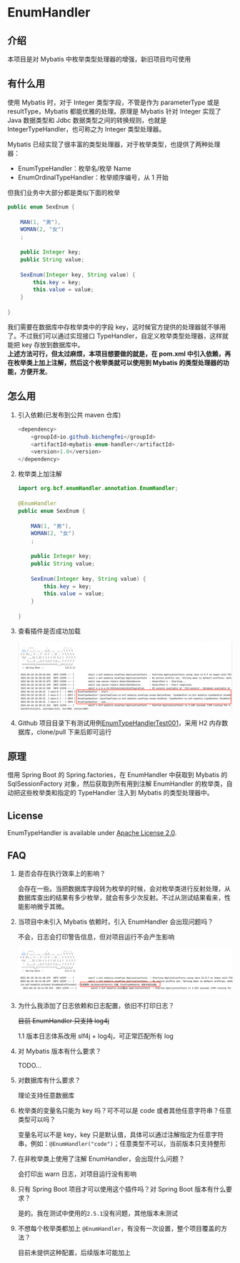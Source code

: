 # EnumHandler

## 介绍

本项目是对 Mybatis 中枚举类型处理器的增强，新旧项目均可使用

## 有什么用

使用 Mybatis 时，对于 Integer 类型字段，不管是作为 parameterType 或是 resultType，Mybatis 都能优雅的处理。原理是 Mybatis 针对 Integer 实现了 Java 数据类型和 Jdbc
数据类型之间的转换规则，也就是 IntegerTypeHandler，也可称之为 Integer 类型处理器。

Mybatis 已经实现了很丰富的类型处理器，对于枚举类型，也提供了两种处理器：

- EnumTypeHandler：枚举名/枚举 Name
- EnumOrdinalTypeHandler：枚举顺序编号，从 1 开始

但我们业务中大部分都是类似下面的枚举

```java
public enum SexEnum {

    MAN(1, "男"),
    WOMAN(2, "女")
    ;

    public Integer key;
    public String value;

    SexEnum(Integer key, String value) {
        this.key = key;
        this.value = value;
    }

}
```

我们需要在数据库中存枚举类中的字段 key，这时候官方提供的处理器就不够用了。不过我们可以通过实现接口 TypeHandler，自定义枚举类型处理器，这样就能把 key 存放到数据库中。  
**上述方法可行，但太过麻烦，本项目想要做的就是，在 pom.xml 中引入依赖，再在枚举类上加上注解，然后这个枚举类就可以使用到 Mybatis 的类型处理器的功能，方便开发**。

## 怎么用

1. 引入依赖(已发布到公共 maven 仓库)

   ```java
   <dependency>
       <groupId>io.github.bichengfei</groupId>
       <artifactId>mybatis-enum-handler</artifactId>
       <version>1.0</version>
   </dependency>
   ```

2. 枚举类上加注解

   ```java
   import org.bcf.enumHandler.annotation.EnumHandler;
   
   @EnumHandler
   public enum SexEnum {
   
       MAN(1, "男"),
       WOMAN(2, "女")
       ;
   
       public Integer key;
       public String value;
   
       SexEnum(Integer key, String value) {
           this.key = key;
           this.value = value;
       }
   
   }
   ```

3. 查看插件是否成功加载

   ![image-20210618103004915](img/运行成功日志.png)
4. Github 项目目录下有测试用例[EnumTypeHandlerTest001](https://github.com/bichengfei/EnumHandler/tree/main/EnumTypeHandlerTest001)，采用 H2 内存数据库，clone/pull 下来后即可运行


## 原理

借用 Spring Boot 的 Spring.factories，在 EnumHandler 中获取到 Mybatis 的 SqlSessionFactory 对象，然后获取到所有用到注解 EnumHandler
的枚举类，自动把这些枚举类和指定的 TypeHandler 注入到 Mybatis 的类型处理器中。

## License

EnumTypeHandler is available under [Apache License 2.0](https://www.apache.org/licenses/LICENSE-2.0).

## FAQ

1. 是否会存在执行效率上的影响？

   会存在一些。当把数据库字段转为枚举的时候，会对枚举类进行反射处理，从数据库查出的结果有多少枚举，就会有多少次反射。不过从测试结果看来，性能影响微乎其微。

2. 当项目中未引入 Mybatis 依赖时，引入 EnumHandler 会出现问题吗？

   不会，日志会打印警告信息，但对项目运行不会产生影响

   ![未加入 Mybatis 依赖](img/未加入Mybatis依赖.png)

3. 为什么我添加了日志依赖和日志配置，依旧不打印日志？

   ~~目前 EnumHandler 只支持 log4j~~

   1.1 版本日志体系改用 slf4j + log4j，可正常匹配所有 log

4. 对 Mybatis 版本有什么要求？

   TODO...

5. 对数据库有什么要求？

   理论支持任意数据库

6. 枚举类的变量名只能为 key 吗？可不可以是 code 或者其他任意字符串？任意类型可以吗？

   变量名可以不是 key，key 只是默认值，具体可以通过注解指定为任意字符串，例如：```@EnumHandler("code")```；任意类型不可以，当前版本只支持整形

7. 在非枚举类上使用了注解 EnumHandler，会出现什么问题？

   会打印出 warn 日志，对项目运行没有影响

8. 只有 Spring Boot 项目才可以使用这个插件吗？对 Spring Boot 版本有什么要求？

   是的。我在测试中使用的```2.5.1```没有问题，其他版本未测试

9. 不想每个枚举类都加上 ```@EnumHandler```，有没有一次设置，整个项目覆盖的方法？

   目前未提供这种配置，后续版本可能加上
